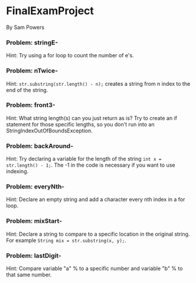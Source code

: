 # FinalExamProject
By Sam Powers

### Problem: stringE-
Hint: Try using a for loop to count the number of e's.

### Problem: nTwice-
Hint: `str.substring(str.length() - n);` creates a string from n index to the end of the string.

### Problem: front3-
Hint: What string length(s) can you just return as is? Try to create an if statement for those specific lengths, so you don't run into an StringIndexOutOfBoundsException.

### Problem: backAround-
Hint: Try declaring a variable for the length of the string `int x = str.length() - 1;`. The -1 in the code is necessary if you want to use indexing.

### Problem: everyNth-
Hint: Declare an empty string and add a character every nth index in a for loop.

### Problem: mixStart-
Hint: Declare a string to compare to a specific location in the original string. For example `String mix = str.substring(x, y);`.

### Problem: lastDigit-
Hint: Compare variable "a" % to a specific number and variable "b" % to that same number.

